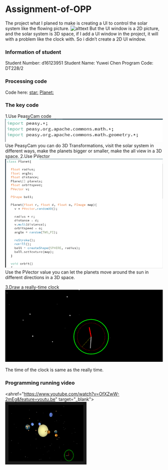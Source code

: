 # Assignment-of-OPP

The project what I planed to make is creating a UI to control the solar system like the flowing picture.
![alttext](https://github.com/skooter500/OOP-2017-2018/blob/master/images/ui1.png)
 But the UI window is a 2D picture, and the solar system is 3D space, if I add a UI window in the project, it will with a problem like the clock with. So i didn’t create a 2D UI window.


### Information of student
Student Number: d16123951
Student Name: Yuwei Chen
Program Code: DT228/2

### Processing code

Code here:
[star:](https://github.com/ChyweiChen/Assignment-of-OPP/blob/master/star.pde)
[Planet:](https://github.com/ChyweiChen/Assignment-of-OPP/blob/master/Planet.pde)

### The key code
1.Use PeasyCam code
![alt text](https://github.com/ChyweiChen/Assignment-of-OPP/blob/master/code1.png)
Use PeasyCam you can do 3D Transformations, visit the solar system in different ways, make the planets bigger or smaller, make the all view in a 3D space.
2.Use PVector
![alt text](https://github.com/ChyweiChen/Assignment-of-OPP/blob/master/code2.png)
Use the PVector value you can let the planets move around the sun in different directions in a 3D space.

3.Draw a really-time clock
![alt text](https://github.com/ChyweiChen/Assignment-of-OPP/blob/master/clock.png)


The time of the clock is same as the really time.



### Programming running video
<ahref="https://www.youtube.com/watch?v=OfXZwW-2mEg&feature=youtu.be" target="_blank"><img src="https://github.com/ChyweiChen/Assignment-of-OPP/blob/master/video.png" 
alt="IMAGE ALT TEXT HERE" width="240" height="180" border="10" /></a>
